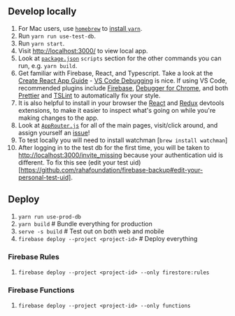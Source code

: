 ## Develop locally

1. For Mac users, use [`homebrew`](https://brew.sh/) to [install `yarn`](https://yarnpkg.com/lang/en/docs/install/).
1. Run `yarn run use-test-db`.
1. Run `yarn start`.
1. Visit [http://localhost:3000/](http://localhost:3000/) to view local app.
1. Look at [`package.json`](package.json) `scripts` section for the other commands you can run, e.g. `yarn build`.
1. Get familiar with Firebase, React, and Typescript. Take a look at the [Create React App Guide](https://github.com/facebookincubator/create-react-app/blob/master/packages/react-scripts/template/README.md) - [VS Code Debugging](https://github.com/facebook/create-react-app/blob/master/packages/react-scripts/template/README.md#visual-studio-code) is nice. If using VS Code, recommended plugins include [Firebase](https://marketplace.visualstudio.com/items?itemName=toba.vsfire), [Debugger for Chrome](https://marketplace.visualstudio.com/items?itemName=msjsdiag.debugger-for-chrome), and both [Prettier](https://marketplace.visualstudio.com/items?itemName=esbenp.prettier-vscode) and [TSLint](https://marketplace.visualstudio.com/items?itemName=eg2.tslint) to automatically fix your style.
1. It is also helpful to install in your browser the [React](https://chrome.google.com/webstore/detail/react-developer-tools/fmkadmapgofadopljbjfkapdkoienihi?hl=en) and [Redux](https://chrome.google.com/webstore/detail/redux-devtools/lmhkpmbekcpmknklioeibfkpmmfibljd?hl=en) devtools extensions, to make it easier to inspect what's going on while you're making changes to the app.
1. Look at [`AppRouter.js`](src/components/AppRouter.js) for all of the main pages, visit/click around, and assign yourself an [issue](https://github.com/rahafoundation/raha.io/issues)!
1. To test locally you will need to install watchman [`brew install watchman`]
1. After logging in to the test db for the first time, you will be taken to [http://localhost:3000/invite_missing](http://localhost:3000/invite_missing) because your authentication uid is different. To fix this see (edit your test uid)[https://github.com/rahafoundation/firebase-backup#edit-your-personal-test-uid].

## Deploy

1. `yarn run use-prod-db`
1. `yarn build` # Bundle everything for production
1. `serve -s build` # Test out on both web and mobile
1. `firebase deploy --project <project-id>` # Deploy everything

### Firebase Rules

1. `firebase deploy --project <project-id> --only firestore:rules`

### Firebase Functions

1. `firebase deploy --project <project-id> --only functions`
